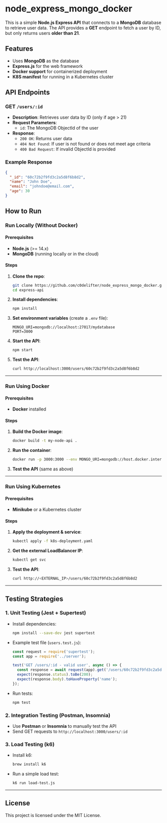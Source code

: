 # node_express_mongo_docker

This is a simple **Node.js Express API** that connects to a **MongoDB** database to retrieve user data. The API provides a **GET** endpoint to fetch a user by ID, but only returns users **older than 21**.

## Features
- Uses **MongoDB** as the database
- **Express.js** for the web framework
- **Docker support** for containerized deployment
- **K8S manifest** for running in a Kubernetes cluster

## API Endpoints
### GET `/users/:id`
- **Description**: Retrieves user data by ID (only if age > 21)
- **Request Parameters**:
  - `id`: The MongoDB ObjectId of the user
- **Response**:
  - `200 OK`: Returns user data
  - `404 Not Found`: If user is not found or does not meet age criteria
  - `400 Bad Request`: If invalid ObjectId is provided

### Example Response
```json
{
  "_id": "60c72b2f9fd3c2a5d8f6b8d2",
  "name": "John Doe",
  "email": "johndoe@email.com",
  "age": 30
}
```

## How to Run

### Run Locally (Without Docker)
#### **Prerequisites**
- **Node.js** (>= 14.x)
- **MongoDB** (running locally or in the cloud)

#### **Steps**
1. **Clone the repo**:
   ```sh
   git clone https://github.com/c0delifter/node_express_mongo_docker.git
   cd express-api
   ```
2. **Install dependencies**:
   ```sh
   npm install
   ```
3. **Set environment variables** (create a `.env` file):
   ```
   MONGO_URI=mongodb://localhost:27017/mydatabase
   PORT=3000
   ```
4. **Start the API**:
   ```sh
   npm start
   ```
5. **Test the API**:
   ```sh
   curl http://localhost:3000/users/60c72b2f9fd3c2a5d8f6b8d2
   ```

---
### Run Using Docker
#### **Prerequisites**
- **Docker** installed

#### **Steps**
1. **Build the Docker image**:
   ```sh
   docker build -t my-node-api .
   ```
2. **Run the container**:
   ```sh
   docker run -p 3000:3000 --env MONGO_URI=mongodb://host.docker.internal:27017/mydatabase my-node-api
   ```
3. **Test the API** (same as above)

---
### Run Using Kubernetes
#### **Prerequisites**
- **Minikube** or a Kubernetes cluster

#### **Steps**
1. **Apply the deployment & service**:
   ```sh
   kubectl apply -f k8s-deployment.yaml
   ```
2. **Get the external LoadBalancer IP**:
   ```sh
   kubectl get svc
   ```
3. **Test the API**:
   ```sh
   curl http://<EXTERNAL_IP>/users/60c72b2f9fd3c2a5d8f6b8d2
   ```

---
## Testing Strategies
### 1. **Unit Testing (Jest + Supertest)**
- Install dependencies:
  ```sh
  npm install --save-dev jest supertest
  ```
- Example test file (`users.test.js`):
  ```js
  const request = require('supertest');
  const app = require('../server');

  test('GET /users/:id - valid user', async () => {
    const response = await request(app).get('/users/60c72b2f9fd3c2a5d8f6b8d2');
    expect(response.status).toBe(200);
    expect(response.body).toHaveProperty('name');
  });
  ```
- Run tests:
  ```sh
  npm test
  ```

### 2. **Integration Testing (Postman, Insomnia)**
- Use **Postman** or **Insomnia** to manually test the API
- Send GET requests to `http://localhost:3000/users/:id`

### 3. **Load Testing (k6)**
- Install k6:
  ```sh
  brew install k6
  ```
- Run a simple load test:
  ```sh
  k6 run load-test.js
  ```

---
## License
This project is licensed under the MIT License.

